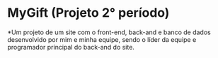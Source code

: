 # MyGift (Projeto 2° período)

*Um projeto de um site com o front-end, back-and e banco de dados desenvolvido por mim e minha equipe, sendo o líder da equipe e programador príncipal do back-and do site.
